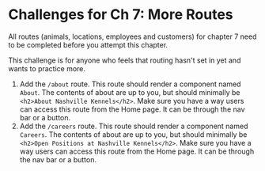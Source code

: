 # Challenges for Ch 7: More Routes

All routes (animals, locations, employees and customers) for chapter 7 need to be completed before you attempt this chapter.  

This challenge is for anyone who feels that routing hasn't set in yet and wants to practice more.

1. Add the `/about` route.  This route should render a component named `About`.  The contents of about are up to you, but should minimally be `<h2>About Nashville Kennels</h2>`.
Make sure you have a way users can access this route from the Home page.  It can be through the nav bar or a button.
1. Add the `/careers` route. This route should render a component named `Careers`.  The contents of about are up to you, but should minimally be `<h2>Open Positions at Nashville Kennels</h2>`.  Make sure you have a way users can access this route from the Home page.  It can be through the nav bar or a button.